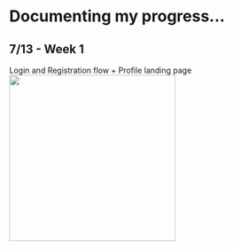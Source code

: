 # Documenting my progress...

## 7/13 - Week 1

Login and Registration flow + Profile landing page
<img src="wt1.gif" width=300>
